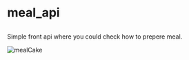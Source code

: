 # meal_api


##
Simple front api where you could check how to prepere meal.


![mealCake](https://user-images.githubusercontent.com/49952750/114347254-f2f35400-9b64-11eb-807c-35a14002d77b.jpg)
